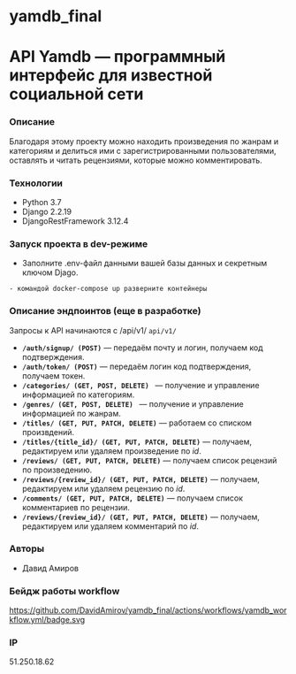 # yamdb_final
# API Yamdb — программный интерфейс для известной социальной сети
### Описание
Благодаря этому проекту можно находить произведения по жанрам и категориям и делиться ими с зарегистрированными пользователями, оставлять и читать рецензиями, которые можно комментировать.
### Технологии
- Python 3.7
- Django 2.2.19
- DjangoRestFramework 3.12.4
### Запуск проекта в dev-режиме
- Заполните .env-файл данными вашей базы данных и секретным ключом Djago.
```
- командой docker-compose up разверните контейнеры
```
### Описание эндпоинтов (еще в разработке)
Запросы к API начинаются с /api/v1/ ```api/v1/```
- **```/auth/signup/ (POST)```** — передаём почту и логин, получаем код подтверждения.
- **```/auth/token/ (POST)```** — передаём логин код подтверждения, получаем токен.
- **```/categories/ (GET, POST, DELETE) ```** — получение и управление информацией по категориям.
- **```/genres/ (GET, POST, DELETE) ```** — получение и управление информацией по жанрам.
- **```/titles/ (GET, PUT, PATCH, DELETE)```** — работаем со списком произвдений. 
- **```/titles/{title_id}/ (GET, PUT, PATCH, DELETE)```** — получаем, редактируем или удаляем произведение по *id*.
- **```/reviews/ (GET, PUT, PATCH, DELETE)```** — получаем список рецензий по произведению. 
- **```/reviews/{review_id}/ (GET, PUT, PATCH, DELETE)```** — получаем, редактируем или удаляем рецензию по *id*.
- **```/comments/ (GET, PUT, PATCH, DELETE)```** — получаем список комментариев по рецензии. 
- **```/reviews/{review_id}/ (GET, PUT, PATCH, DELETE)```** — получаем, редактируем или удаляем комментарий по *id*.
### Авторы
- Давид Амиров
### Бейдж работы workflow
https://github.com/DavidAmirov/yamdb_final/actions/workflows/yamdb_workflow.yml/badge.svg
### IP
51.250.18.62
